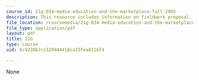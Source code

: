 ```yaml
---
course_id: 21g-034-media-education-and-the-marketplace-fall-2005
description: This resource includes information on fieldwork proposal.
file_location: /coursemedia/21g-034-media-education-and-the-marketplace-fall-2005/6c9220b7cc529944418ca33fea8116f4_MIT21G_034F05_fieldworkpro.pdf
file_type: application/pdf
layout: pdf
title: 21G
type: course
uid: 6c9220b7cc529944418ca33fea8116f4

---
```

None